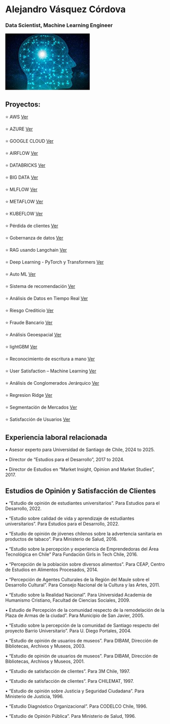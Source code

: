 # Alejandro Vásquez Córdova 
### Data Scientist, Machine Learning Engineer

![imagen](docs/assets/images/brain_small.jpg)

## Proyectos:

⭐️  AWS                                                 [Ver](https://alejandrosvc.github.io/AWS--End_to_End_Machine_Learning/)

⭐️  AZURE                                               [Ver](https://alejandrosvc.github.io/AZURE--End_to_End_Machine_Learning/)

⭐️  GOOGLE CLOUD                                        [Ver](https://alejandrosvc.github.io/GOOGLE_CLOUD--End_to_End_Machine_Learning/)

⭐️  AIRFLOW                                             [Ver](https://alejandrosvc.github.io/Airflow/)

⭐️  DATABRICKS                                          [Ver](https://alejandrosvc.github.io/Databricks--End_to_End_Machine_Learning/)

⭐️  BIG DATA                                            [Ver](https://alejandrosvc.github.io/Bigdata_PySpark/)

⭐️  MLFLOW                                              [Ver](https://alejandrosvc.github.io/MLFLOW--End_to_End_Machine_Learning_en_AWS/)

⭐️  METAFLOW                                            [Ver](https://alejandrosvc.github.io/METAFLOW----End_to_End_Machine_Learning_en_AWS/)

⭐️  KUBEFLOW                                            [Ver](https://alejandrosvc.github.io/KUBEFLOW--End_to_End_Machine_Learning_en_AWS/)

⭐️  Pérdida de clientes                                 [Ver](https://alejandrosvc.github.io/perdida_de_clientes/)

⭐️  Gobernanza de datos                                 [Ver](https://alejandrosvc.github.io/Gobernanza_de_Datos/)

⭐️  RAG usando Langchain                                [Ver](https://alejandrosvc.github.io/RAG_en_Databricks_usando_Langchain/)

⭐️  Deep Learning - PyTorch y Transformers  [Ver](https://alejandrosvc.github.io/DeepLearning--Analisis_de_Sentimiento_usando_PyTorch_y_Transformers/)

⭐️  Auto ML                                             [Ver](https://alejandrosvc.github.io/AutoML/)

⭐️  Sistema de recomendación                            [Ver](https://alejandrosvc.github.io/Sistema_de_Recomendacion/)

⭐️  Análisis de Datos en Tiempo Real                    [Ver](https://alejandrosvc.github.io/Analisis_de_Datos_en_Tiempo_Real/)

⭐️  Riesgo Crediticio                                   [Ver](https://alejandrosvc.github.io/Analisis_de_Riesgo_Crediticio/)

⭐️  Fraude Bancario                                     [Ver](https://alejandrosvc.github.io/Deteccion_de_Fraude_Bancario--Machine_Learning/)

⭐️  Análisis Geoespacial                                [Ver](https://alejandrosvc.github.io/Analisis_Geoespacial/)

⭐️  lightGBM                                            [Ver](https://alejandrosvc.github.io/Satisfaccion_de_Usuarios--lightGBM/)

⭐️  Reconocimiento de escritura a mano                  [Ver](https://alejandrosvc.github.io/Reconocimiento_de_Escritura_a_Mano/)

⭐️  User Satisfaction – Machine Learning                [Ver](https://tinyurl.com/UserSatLightGBM/)

⭐️  Análisis de Conglomerados Jerárquico                [Ver](https://alejandrosvc.github.io/Analisis_de_Conglomerados_Jerarquico/)

⭐️  Regresion Ridge                                     [Ver](https://alejandrosvc.github.io/Analisis_Predictivo--Regresion_Ridge/)

⭐️  Segmentación de Mercados                            [Ver](https://alejandrosvc.github.io/Segmentacion_de_Mercados---K-means_clustering/)

⭐️  Satisfacción de Usuarios                            [Ver](https://alejandrosvc.github.io/Satisfaccion_de_Usuarios--Machine_Learning/)

## Experiencia laboral relacionada

•  Asesor experto para Universidad de Santiago de Chile, 2024 to 2025.

•  Director de “Estudios para el Desarrollo”, 2017 to 2024.

•  Director de Estudios en “Market Insight, Opinion and Market Studies”, 2017.

## Estudios de Opinión y Satisfacción de Clientes

•  “Estudio de opinión de estudiantes universitarios”.
    Para Estudios para el Desarrollo, 2022.

•  “Estudio sobre calidad de vida y aprendizaje de estudiantes universitarios”.
    Para Estudios para el Desarrollo, 2022.

•  “Estudio de opinión de jóvenes chilenos sobre la advertencia sanitaria en productos de tabaco”.
    Para Ministerio de Salud, 2016.

•  “Estudio sobre la percepción y experiencia de Emprendedoras del Área Tecnológica en Chile”
    Para Fundación Girls in Tech Chile, 2016.

•  “Percepción de la población sobre diversos alimentos”.
    Para CEAP, Centro de Estudios en Alimentos Procesados, 2014.

•  “Percepción de Agentes Culturales de la Región del Maule sobre el Desarrollo Cultural”.
    Para Consejo Nacional de la Cultura y las Artes, 2011.

•  “Estudio sobre la Realidad Nacional”.
    Para Universidad Academia de Humanismo Cristiano, Facultad de Ciencias Sociales, 2009.

•  Estudio de Percepción de la comunidad respecto de la remodelación de la Plaza de Armas de la ciudad”.
    Para Municipio de San Javier, 2005.

•  “Estudio sobre la percepción de la comunidad de Santiago respecto del proyecto Barrio Universitario”.
    Para U. Diego Portales, 2004.

•  “Estudio de opinión de usuarios de museos”.
    Para DIBAM, Dirección de Bibliotecas, Archivos y Museos, 2003.

•  “Estudio de opinión de usuarios de museos”.
    Para DIBAM, Dirección de Bibliotecas, Archivos y Museos, 2001.

•  “Estudio de satisfacción de clientes”.
    Para 3M Chile, 1997.

•  “Estudio de satisfacción de clientes”.
    Para CHILEMAT, 1997.

•  “Estudio de opinión sobre Justicia y Seguridad Ciudadana”.
    Para Ministerio de Justicia, 1996.

•  “Estudio Diagnóstico Organizacional”.
    Para CODELCO Chile, 1996.

•  “Estudio de Opinión Pública”.
    Para Ministerio de Salud, 1996.
